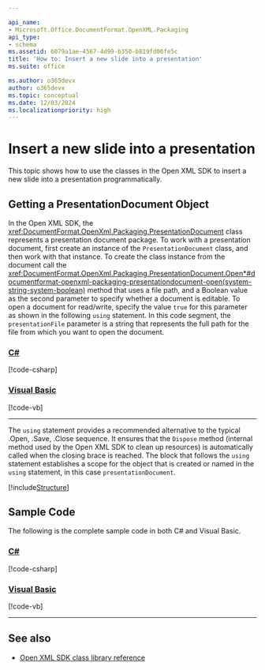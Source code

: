 ```yaml
---

api_name:
- Microsoft.Office.DocumentFormat.OpenXML.Packaging
api_type:
- schema
ms.assetid: 6079a1ae-4567-4d99-b350-b819fd06fe5c
title: 'How to: Insert a new slide into a presentation'
ms.suite: office

ms.author: o365devx
author: o365devx
ms.topic: conceptual
ms.date: 12/03/2024
ms.localizationpriority: high
---
```

# Insert a new slide into a presentation

This topic shows how to use the classes in the Open XML SDK to
insert a new slide into a presentation programmatically.



## Getting a PresentationDocument Object

In the Open XML SDK, the <xref:DocumentFormat.OpenXml.Packaging.PresentationDocument> class represents a
presentation document package. To work with a presentation document,
first create an instance of the `PresentationDocument` class, and then work with
that instance. To create the class instance from the document call the <xref:DocumentFormat.OpenXml.Packaging.PresentationDocument.Open*#documentformat-openxml-packaging-presentationdocument-open(system-string-system-boolean)> method that uses a
file path, and a Boolean value as the second parameter to specify
whether a document is editable. To open a document for read/write,
specify the value `true` for this parameter
as shown in the following `using` statement.
In this code segment, the `presentationFile` parameter is a string that
represents the full path for the file from which you want to open the
document.

### [C#](#tab/cs-1)
[!code-csharp[](../../samples/presentation/insert_a_new_slideto/cs/Program.cs#snippet1)]

### [Visual Basic](#tab/vb-1)
[!code-vb[](../../samples/presentation/insert_a_new_slideto/vb/Program.vb#snippet1)]
***


The `using` statement provides a recommended
alternative to the typical .Open, .Save, .Close sequence. It ensures
that the `Dispose` method (internal method
used by the Open XML SDK to clean up resources) is automatically called
when the closing brace is reached. The block that follows the `using` statement establishes a scope for the
object that is created or named in the `using` statement, in this case
`presentationDocument`.

[!include[Structure](../includes/presentation/structure.md)]

## Sample Code

The following is the complete sample code in both C\# and Visual Basic.

### [C#](#tab/cs)
[!code-csharp[](../../samples/presentation/insert_a_new_slideto/cs/Program.cs#snippet)]

### [Visual Basic](#tab/vb)
[!code-vb[](../../samples/presentation/insert_a_new_slideto/vb/Program.vb#snippet)]
***

## See also



- [Open XML SDK class library reference](/office/open-xml/open-xml-sdk)
